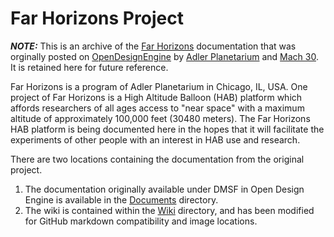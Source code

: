 # Far Horizons Project

***NOTE:*** This is an archive of the [Far Horizons](https://www.adlerplanetarium.org/learn/all-ages/far-horizons/) documentation that was orginally posted on [OpenDesignEngine](https://opendesignengine.net/projects/far-horizons-project) by [Adler Planetarium](https://www.adlerplanetarium.org/) and [Mach 30](http://mach30.org/). It is retained here for future reference.

Far Horizons is a program of Adler Planetarium in Chicago, IL, USA. One project of Far Horizons is a High Altitude Balloon (HAB) platform which affords researchers of all ages access to "near space" with a maximum altitude of approximately 100,000 feet (30480 meters). The Far Horizons HAB platform is being documented here in the hopes that it will facilitate the experiments of other people with an interest in HAB use and research.

There are two locations containing the documentation from the original project.

1. The documentation originally available under DMSF in Open Design Engine is available in the [Documents](https://github.com/jmwright/far-horizons-project/tree/main/Documents) directory.
2. The wiki is contained within the [Wiki](https://github.com/jmwright/far-horizons-project/tree/main/Wiki) directory, and has been modified for GitHub markdown compatibility and image locations.
